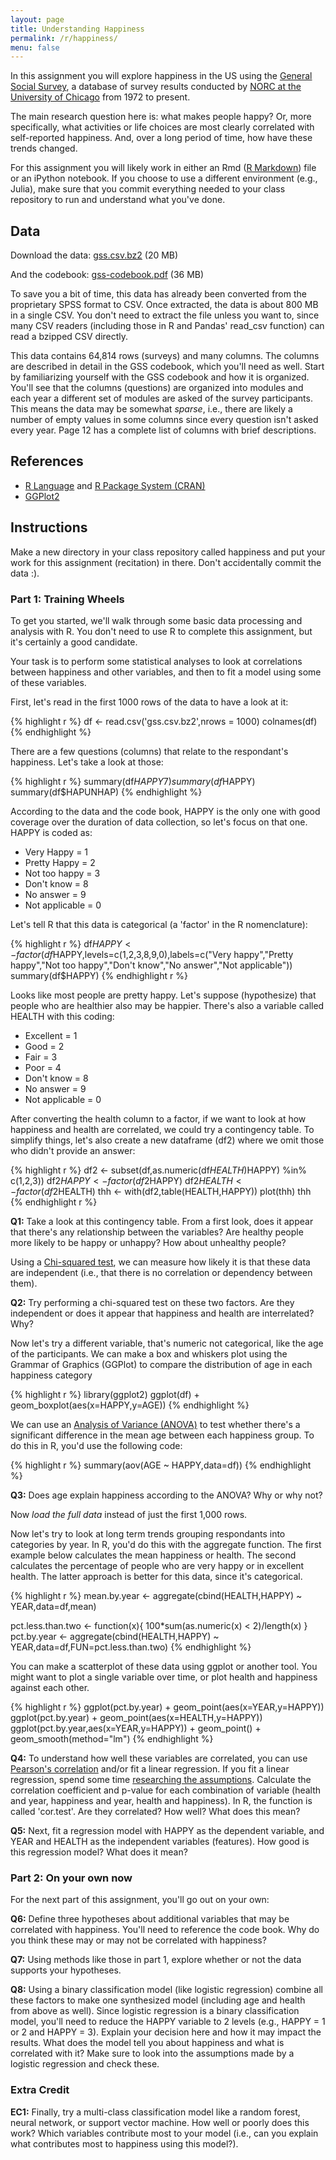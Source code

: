 ```yaml
---
layout: page
title: Understanding Happiness
permalink: /r/happiness/
menu: false
---
```


In this assignment you will explore happiness in the US using the [General Social Survey](http://gss.norc.org/), a database of survey results conducted by [NORC at the University of Chicago](http://www.norc.org/) from 1972 to present.

The main research question here is: what makes people happy? Or, more specifically, what activities or life choices are most clearly correlated with self-reported happiness. And, over a long period of time, how have these trends changed.

For this assignment you will likely work in either an Rmd ([R Markdown](http://rmarkdown.rstudio.com/)) file or an iPython notebook. If you choose to use a different environment (e.g., Julia), make sure that you commit everything needed to your class repository to run and understand what you've done.

## Data

Download the data: [gss.csv.bz2](https://drive.google.com/file/d/1MvP8kSbr10w1DHgwY3vMqukhnnIWvssj/view?usp=sharing) (20 MB) 

And the codebook: [gss-codebook.pdf](https://drive.google.com/file/d/1Ug1Od-GnlNAZv8_0LO-6HJwuvVCMF7WL/view?usp=sharing) (36 MB)

To save you a bit of time, this data has already been converted from the proprietary SPSS format to CSV. Once extracted, the data is about 800 MB in a single CSV. You don't need to extract the file unless you want to, since many CSV readers (including those in R and Pandas' read\_csv function) can read a bzipped CSV directly.

This data contains 64,814 rows (surveys) and many columns. The columns are described in detail in the GSS codebook, which you'll need as well. Start by familiarizing yourself with the GSS codebook and how it is organized. You'll see that the columns (questions) are organized into modules and each year a different set of modules are asked of the survey participants. This means the data may be somewhat *sparse*, i.e., there are likely a number of empty values in some columns since every question isn't asked every year. Page 12 has a complete list of columns with brief descriptions.

## References

 * [R Language](http://www.r-project.org/) and [R Package System (CRAN)](http://cran.rstudio.com/)
 * [GGPlot2](http://ggplot2.org/)

## Instructions

Make a new directory in your class repository called happiness and put your work for this assignment (recitation) in there. Don't accidentally commit the data :).

### Part 1: Training Wheels ###

To get you started, we'll walk through some basic data processing and analysis with R. You don't need to use R to complete this assignment, but it's certainly a good candidate.

Your task is to perform some statistical analyses to look at correlations between happiness and other variables, and then to fit a model using some of these variables.

First, let's read in the first 1000 rows of the data to have a look at it:

{% highlight r %}
df <- read.csv('gss.csv.bz2',nrows = 1000)
colnames(df)
{% endhighlight %}

There are a few questions (columns) that relate to the respondant's happiness.  Let's take a look at those:

{% highlight r %}
summary(df$HAPPY7)
summary(df$HAPPY)
summary(df$HAPUNHAP)
{% endhighlight %}  

According to the data and the code book, HAPPY is the only one with good coverage over the duration of data collection, so let's focus on that one. HAPPY is coded as:

  * Very Happy = 1
  * Pretty Happy = 2
  * Not too happy = 3
  * Don't know = 8
  * No answer = 9
  * Not applicable = 0

Let's tell R that this data is categorical (a 'factor' in the R nomenclature):

{% highlight r %}
df$HAPPY <- factor(df$HAPPY,levels=c(1,2,3,8,9,0),labels=c("Very happy","Pretty happy","Not too happy","Don't know","No answer","Not applicable"))
summary(df$HAPPY)
{% endhighlight r %}

Looks like most people are pretty happy. Let's suppose (hypothesize) that people who are healthier also may be happier. There's also a variable called HEALTH with this coding:

  * Excellent = 1
  * Good = 2
  * Fair = 3
  * Poor = 4
  * Don't know = 8
  * No answer = 9
  * Not applicable = 0

After converting the health column to a factor, if we want to look at how happiness and health are correlated, we could try a contingency table. To simplify things, let's also create a new dataframe (df2) where we omit those who didn't provide an answer:

{% highlight r %}
df2 <- subset(df,as.numeric(df$HEALTH) %in% c(1,2,3,4) & as.numeric(df$HAPPY) %in% c(1,2,3))
df2$HAPPY <- factor(df2$HAPPY)
df2$HEALTH <- factor(df2$HEALTH)
thh <- with(df2,table(HEALTH,HAPPY))
plot(thh)
thh
{% endhighlight r %}

**Q1:** Take a look at this contingency table. From a first look, does it appear that there's any relationship between the variables? Are healthy people more likely to be happy or unhappy? How about unhealthy people?

Using a [Chi-squared test](https://en.wikipedia.org/wiki/Chi-squared_test), we can measure how likely it is that these data are independent (i.e., that there is no correlation or dependency between them).

**Q2:** Try performing a chi-squared test on these two factors. Are they independent or does it appear that happiness and health are interrelated? Why?

Now let's try a different variable, that's numeric not categorical, like the age of the participants. We can make a box and whiskers plot using the Grammar of Graphics (GGPlot) to compare the distribution of age in each happiness category

{% highlight r %}
library(ggplot2)
ggplot(df) + geom_boxplot(aes(x=HAPPY,y=AGE))
{% endhighlight %}

We can use an [Analysis of Variance (ANOVA)](https://en.wikipedia.org/wiki/Analysis_of_variance) to test whether there's a significant difference in the mean age between each happiness group. To do this in R, you'd use the following code:

{% highlight r %}
summary(aov(AGE ~ HAPPY,data=df))
{% endhighlight %}

**Q3:** Does age explain happiness according to the ANOVA? Why or why not?

Now *load the full data* instead of just the first 1,000 rows.

Now let's try to look at long term trends grouping respondants into categories by year. In R, you'd do this with the aggregate function. The first example below calculates the mean happiness or health. The second calculates the percentage of people who are very happy or in excellent health. The latter approach is better for this data, since it's categorical.

{% highlight r %}
mean.by.year <- aggregate(cbind(HEALTH,HAPPY) ~ YEAR,data=df,mean)

pct.less.than.two <- function(x){ 100*sum(as.numeric(x) < 2)/length(x) }
pct.by.year <- aggregate(cbind(HEALTH,HAPPY) ~ YEAR,data=df,FUN=pct.less.than.two)
{% endhighlight %}

You can make a scatterplot of these data using ggplot or another tool. You might want to plot a single variable over time, or plot health and happiness against each other.

{% highlight r %}
ggplot(pct.by.year) + geom_point(aes(x=YEAR,y=HAPPY))
ggplot(pct.by.year) + geom_point(aes(x=HEALTH,y=HAPPY))
ggplot(pct.by.year,aes(x=YEAR,y=HAPPY)) + geom_point() + geom_smooth(method="lm")
{% endhighlight %}

**Q4:** To understand how well these variables are correlated, you can use [Pearson's correlation](https://en.wikipedia.org/wiki/Pearson_correlation_coefficient) and/or fit a linear regression. If you fit a linear regression, spend some time [researching the assumptions](https://towardsdatascience.com/assumptions-of-linear-regression-algorithm-ed9ea32224e1). Calculate the correlation coefficient and p-value for each combination of variable (health and year, happiness and year, health and happiness). In R, the function is called 'cor.test'. Are they correlated? How well? What does this mean?

**Q5:** Next, fit a regression model with HAPPY as the dependent variable, and YEAR and HEALTH as the independent variables (features). How good is this regression model? What does it mean?

### Part 2: On your own now ###

For the next part of this assignment, you'll go out on your own:


**Q6:** Define three hypotheses about additional variables that may be correlated with happiness. You'll need to reference the code book. Why do you think these may or may not be correlated with happiness?

**Q7:** Using methods like those in part 1, explore whether or not the data supports your hypotheses.

**Q8:** Using a binary classification model (like logistic regression) combine all these factors to make one synthesized model (including age and health from above as well). Since logistic regression is a binary classification model, you'll need to reduce the HAPPY variable to 2 levels (e.g., HAPPY = 1 or 2 and HAPPY = 3). Explain your decision here and how it may impact the results. What does the model tell you about happiness and what is correlated with it? Make sure to look into the assumptions made by a logistic regression and check these.

### Extra Credit

**EC1:** Finally, try a multi-class classification model like a random forest, neural network, or support vector machine. How well or poorly does this work? Which variables contribute most to your model (i.e., can you explain what contributes most to happiness using this model?).
